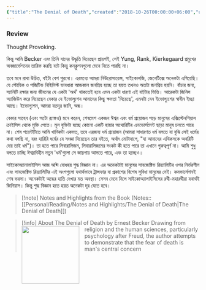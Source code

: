 ```yaml
---
{"title":"The Denial of Death","created":"2018-10-26T00:00:00+06:00","updated":"2023-01-26T16:24:35+06:00","read_at":["2019-01-11T00:00:00+06:00"],"read_count":1,"authors":["Ernest Becker"],"isbn10":"141659034X","status":"Read","rating":3,"cover":"https://images-na.ssl-images-amazon.com/images/S/compressed.photo.goodreads.com/books/1388432490i/2761.jpg","tags":["death","philosophy","psychology"],"dg-metatags":{"og:image":"https://images-na.ssl-images-amazon.com/images/S/compressed.photo.goodreads.com/books/1388432490i/2761.jpg"},"reviewed":true,"dg-publish":true,"maturity":2,"permalink":"/personal/reading/books/read/the-denial-of-death-by-ernest-becker/","metatags":{"og:image":"https://images-na.ssl-images-amazon.com/images/S/compressed.photo.goodreads.com/books/1388432490i/2761.jpg"},"dgPassFrontmatter":true}
---
```


### Review
Thought Provoking.  
  
কিন্তু আমি Becker এবং তিনি যাদের উদ্ধৃতি দিয়েছেন প্রায়শই, সেই Yung, Rank, Kierkegaard প্রমুখের অবজার্ভেশনের তারিফ করছি বটে কিন্তু কনক্লুশনগুলো মেনে নিতে পারছি না।  
  
তবে মনে রাখা উচিত, বইটা বেশ পুরনো। এরমধ্যে আমরা নিউরোসায়েন্স, সাইকোলজি, জেনেটিক্সে অনেকটা এগিয়েছি। যে স্টোয়িক ও পজিটিভ নিহিলিস্ট ভাবধারা আজকাল জনপ্রিয় হচ্ছে তা হয়ত তখনও অতটা জনপ্রিয় হয়নি। বাঁচার জন্য, স্যানিটি রক্ষার জন্য জীবনের যে একটা 'অর্থ' থাকতেই হবে এমন একটা ধারণা এই বইটার ভিত্তি। আরেকটা জিনিস অ্যাজিউম করে নিয়েছেন বেকার যে ইভোল্যুশন আমাদের কিছু ক্ষমতা 'দিয়েছে', এমনটা যেন ইভোল্যুশের স্বাধীন ইচ্ছা আছে। ইভোল্যুশন, আমরা যতদূর জানি, অন্ধ।  
  
বেকার সাহেব (এবং অটো র‍্যাঙ্কও) মনে করেন, শেষমেশ একজন ঈশ্বর এবং ধর্ম প্রয়োজন পড়ে মানুষের এক্সিস্টেনশিয়াল ক্রাইসিস থেকে মুক্তি পেতে। মূল যুক্তিটা হচ্ছে কোনো একটি হায়ার অথোরিটির এনডোর্সমেন্ট ছাড়া মানুষ চলতে পারে না। শেষ পয়েন্টটিতে আমি খানিকটা একমত, তবে এরজন্য ধর্ম প্রয়োজন (আমরা সাধারণত ধর্ম বলতে যা বুঝি সেই ধর্মের কথা বলছি না, বরং হারিরি ধর্মের যে সংজ্ঞা দিয়েছেন তার বইতে, অর্থাৎ মোটাদাগে, "যা আমাদের এথিকসকে অথরিটি দেয় তাই ধর্ম")। তা হতে পারে লিবারালিজম, লিবারালিজমের সংকট কী হতে পারে তা এখানে গুরুত্বপূর্ণ না। আমি শুধু বলতে চাচ্ছি ঈশ্বরবিহীন নতুন 'ধর্ম'গুলো সে জায়গায় আসতে পারে, এবং তা হচ্ছেও।  
  
সাইকোঅ্যানালাইসিস আজ অব্দি বোধহয় শুদ্ধ বিজ্ঞান না। এর অনেকটাই মানুষের সাবজেক্টিভ রিয়্যালিটির ওপর নির্ভরশীল এবং সাবজেক্টিভ রিয়্যালিটির এই অংশগুলো যথার্থভাবে ট্রান্সফার বা প্রকাশের বিশেষ সুবিধা মানুষের নেই। কনভার্সেশনই শেষ ভরসা। অনেকটাই অন্ধের হাতি দেখার মত অবস্থা। সেসব মেনে নিলে সাইকোঅ্যালাইসিসের রথী-মহারথীরা যথার্থই জিনিয়াস। কিন্তু শুদ্ধ বিজ্ঞান হতে হয়ত অনেকটা দূর যেতে হবে।

> [!note] Notes and Highlights from the Book
> (Notes:: [[Personal/Reading/Notes and Highlights/The Denial of Death\|The Denial of Death]])

> [!info] About The Denial of Death by Ernest Becker
><img src="https://books.google.com/books/content?id=wP9zAgAAQBAJ&printsec=frontcover&img=1&zoom=1&edge=curl&source=gbs_api" style="float: left; margin-right: 1em;width: 150px; height: auto;" /> Drawing from religion and the human sciences, particularly psychology after Freud, the author attempts to demonstrate that the fear of death is man's central concern
